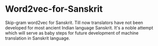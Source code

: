 # Word2vec-for-Sanskrit
Skip-gram word2vec for Sanskrit. Till now translators have not been developed for most ancient Indian language Sanskrit. It's a noble attempt which will serve as baby steps for future development of machine translation in Sanskrit language.
